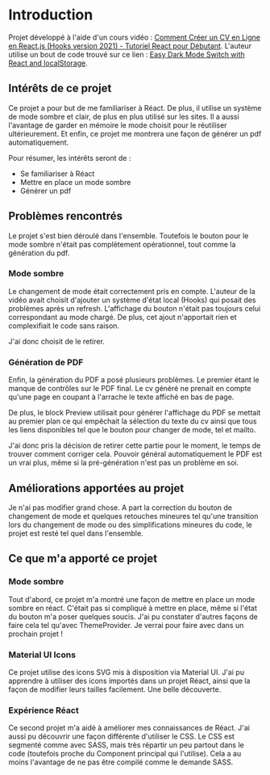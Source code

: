 # Introduction

Projet développé à l'aide d'un cours vidéo : [Comment Créer un CV en Ligne en React.js (Hooks version 2021) - Tutoriel React pour Débutant](https://www.youtube.com/watch?v=V6VdW5J2juE). L'auteur utilise un bout de code trouvé sur ce lien : [Easy Dark Mode Switch with React and localStorage](https://aleksandarpopovic.com/Easy-Dark-Mode-Switch-with-React-and-localStorage/).

## Intérêts de ce projet

Ce projet a pour but de me familiariser à Réact. De plus, il utilise un système de mode sombre et clair, de plus en plus utilisé sur les sites. Il a aussi l'avantage de garder en mémoire le mode choisit pour le réutiliser ultérieurement. Et enfin, ce projet me montrera une façon de générer un pdf automatiquement.

Pour résumer, les intérêts seront de :
- Se familiariser à Réact
- Mettre en place un mode sombre
- Générer un pdf

## Problèmes rencontrés 

Le projet s'est bien déroulé dans l'ensemble. Toutefois le bouton pour le mode sombre n'était pas complètement opérationnel, tout comme la génération du pdf.

### Mode sombre

Le changement de mode était correctement pris en compte. L'auteur de la vidéo avait choisit d'ajouter un système d'état local (Hooks) qui posait des problèmes après un refresh. L'affichage du bouton n'était pas toujours celui correspondant au mode chargé. De plus, cet ajout n'apportait rien et complexifiait le code sans raison.

J'ai donc choisit de le retirer.

### Génération de PDF

Enfin, la génération du PDF a posé plusieurs problèmes. Le premier étant le manque de contrôles sur le PDF final. Le cv généré ne prenait en compte qu'une page en coupant à l'arrache le texte affiché en bas de page.

De plus, le block Preview utilisait pour générer l'affichage du PDF se mettait au premier plan ce qui empêchait la sélection du texte du cv ainsi que tous les liens disponibles tel que le bouton pour changer de mode, tel et mailto.

J'ai donc pris la décision de retirer cette partie pour le moment, le temps de trouver comment corriger cela. Pouvoir général automatiquement le PDF est un vrai plus, même si la pré-génération n'est pas un problème en soi.

## Améliorations apportées au projet

Je n'ai pas modifier grand chose. A part la correction du bouton de changement de mode et quelques retouches mineures tel qu'une transition lors du changement de mode ou des simplifications mineures du code, le projet est resté tel quel dans l'ensemble.

## Ce que m'a apporté ce projet

### Mode sombre

Tout d'abord, ce projet m'a montré une façon de mettre en place un mode sombre en réact. C'était pas si compliqué à mettre en place, même si l'état du bouton m'a poser quelques soucis. J'ai pu constater d'autres façons de faire cela tel qu'avec ThemeProvider. Je verrai pour faire avec dans un prochain projet !

### Material UI Icons

Ce projet utilise des icons SVG mis à disposition via Material UI. J'ai pu apprendre à utiliser des icons importés dans un projet Réact, ainsi que la façon de modifier leurs tailles facilement. Une belle découverte.

### Expérience Réact

Ce second projet m'a aidé à améliorer mes connaissances de Réact. J'ai aussi pu découvrir une façon différente d'utiliser le CSS. Le CSS est segmenté comme avec SASS, mais très répartir un peu partout dans le code (toutefois proche du Component principal qui l'utilise). Cela a au moins l'avantage de ne pas être compilé comme le demande SASS.